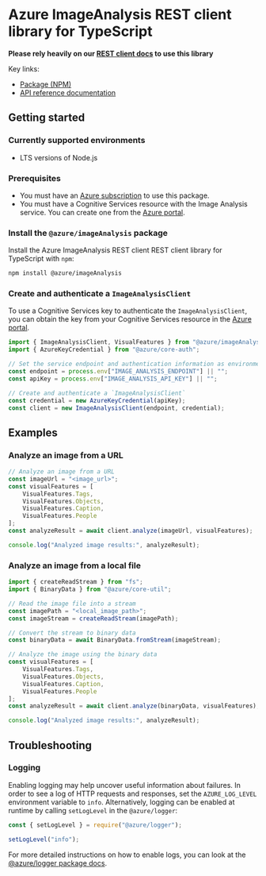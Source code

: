 # Azure ImageAnalysis REST client library for TypeScript

**Please rely heavily on our [REST client docs](https://github.com/Azure/azure-sdk-for-js/blob/main/documentation/rest-clients.md) to use this library**

Key links:

- [Package (NPM)](https://www.npmjs.com/package/@azure/imageAnalysis)
- [API reference documentation](https://docs.microsoft.com/javascript/api/@azure/imageAnalysis?view=azure-node-preview)

## Getting started

### Currently supported environments

- LTS versions of Node.js

### Prerequisites

- You must have an [Azure subscription](https://azure.microsoft.com/free/) to use this package.
- You must have a Cognitive Services resource with the Image Analysis service. You can create one from the [Azure portal](https://portal.azure.com/).

### Install the `@azure/imageAnalysis` package

Install the Azure ImageAnalysis REST client REST client library for TypeScript with `npm`:

```bash
npm install @azure/imageAnalysis
```

### Create and authenticate a `ImageAnalysisClient`

To use a Cognitive Services key to authenticate the `ImageAnalysisClient`, you can obtain the key from your Cognitive Services resource in the [Azure portal](https://portal.azure.com/).

```typescript Snippet:ImageAnalysisCreateClient
import { ImageAnalysisClient, VisualFeatures } from "@azure/imageAnalysis";
import { AzureKeyCredential } from "@azure/core-auth";

// Set the service endpoint and authentication information as environment variables
const endpoint = process.env["IMAGE_ANALYSIS_ENDPOINT"] || "";
const apiKey = process.env["IMAGE_ANALYSIS_API_KEY"] || "";

// Create and authenticate a `ImageAnalysisClient`
const credential = new AzureKeyCredential(apiKey);
const client = new ImageAnalysisClient(endpoint, credential);
```

## Examples

### Analyze an image from a URL

```typescript Snippet:ImageAnalysisAnalyzeFromUrl
// Analyze an image from a URL
const imageUrl = "<image_url>";
const visualFeatures = [
    VisualFeatures.Tags,
    VisualFeatures.Objects,
    VisualFeatures.Caption,
    VisualFeatures.People
];
const analyzeResult = await client.analyze(imageUrl, visualFeatures);

console.log("Analyzed image results:", analyzeResult);
```

### Analyze an image from a local file

```typescript Snippet:ImageAnalysisAnalyzeFromFile
import { createReadStream } from "fs";
import { BinaryData } from "@azure/core-util";

// Read the image file into a stream
const imagePath = "<local_image_path>";
const imageStream = createReadStream(imagePath);

// Convert the stream to binary data
const binaryData = await BinaryData.fromStream(imageStream);

// Analyze the image using the binary data
const visualFeatures = [
    VisualFeatures.Tags,
    VisualFeatures.Objects,
    VisualFeatures.Caption,
    VisualFeatures.People
];
const analyzeResult = await client.analyze(binaryData, visualFeatures);

console.log("Analyzed image results:", analyzeResult);
```

## Troubleshooting

### Logging

Enabling logging may help uncover useful information about failures. In order to see a log of HTTP requests and responses, set the `AZURE_LOG_LEVEL` environment variable to `info`. Alternatively, logging can be enabled at runtime by calling `setLogLevel` in the `@azure/logger`:

```javascript
const { setLogLevel } = require("@azure/logger");

setLogLevel("info");
```

For more detailed instructions on how to enable logs, you can look at the [@azure/logger package docs](https://github.com/Azure/azure-sdk-for-js/tree/main/sdk/core/logger).
```